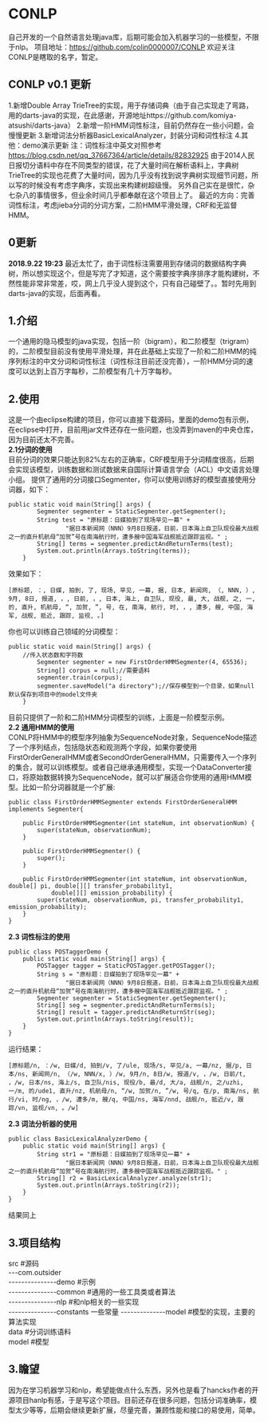 # CONLP
自己开发的一个自然语言处理java库，后期可能会加入机器学习的一些模型，不限于nlp。
项目地址：https://github.com/colin0000007/CONLP
欢迎关注
CONLP是瞎取的名字，暂定。  
## CONLP v0.1 更新
1.新增Double Array TrieTree的实现，用于存储词典（由于自己实现走了弯路，用的darts-java的实现，在此感谢，开源地址https://github.com/komiya-atsushi/darts-java）
2.新增一阶HMM词性标注，目前仍然存在一些小问题，会慢慢更新
3.新增词法分析器BasicLexicalAnalyzer，封装分词和词性标注
4.其他：demo演示更新
注：词性标注中英文对照参考
https://blog.csdn.net/qq_37667364/article/details/82832925
由于2014人民日报切分语料中存在不同类型的错误，花了大量时间在解析语料上，字典树TrieTree的实现也花费了大量时间，因为几乎没有找到说字典树实现细节问题，所以写的时候没有考虑字典序，实现出来构建树超级慢。
另外自己实在是很忙，杂七杂八的事情很多，但业余时间几乎都奉献在这个项目上了。
最近的方向：完善词性标注，考虑jieba分词的分词方案，二阶HMM平滑处理，CRF和无监督HMM。
## 0更新
**2018.9.22 19:23**
最近太忙了，由于词性标注需要用到存储词的数据结构字典树，所以想实现这个，但是写完了才知道，这个需要按字典序排序才能构建树，不然性能非常非常差，哎，网上几乎没人提到这个，只有自己碰壁了。。暂时先用到darts-java的实现，后面再看。


1.介绍
----
一个通用的隐马模型的java实现，包括一阶（bigram），和二阶模型（trigram）的，二阶模型目前没有使用平滑处理，并在此基础上实现了一阶和二阶HMM的纯序列标注的中文分词和词性标注（词性标注目前还没完善），一阶HMM分词的速度可以达到上百万字每秒，二阶模型有几十万字每秒。
   
2.使用
----
这是一个由eclipse构建的项目，你可以直接下载源码，里面的demo包有示例，在eclipse中打开，目前用jar文件还存在一些问题，也没弄到maven的中央仓库，因为目前还太不完善。  
**2.1分词的使用**  
目前分词的效果只能达到82%左右的正确率，CRF模型用于分词精度很高，后期会实现该模型，训练数据和测试数据来自国际计算语言学会（ACL）中文语言处理小组。
提供了通用的分词接口Segmenter，你可以使用训练好的模型直接使用分词器，如下：

    public static void main(String[] args) {
    		Segmenter segmenter = StaticSegmenter.getSegmenter();
    		String test = "原标题：日媒拍到了现场罕见一幕" + 
    				"据日本新闻网（NNN）9月8日报道，日前，日本海上自卫队现役最大战舰之一的直升机航母“加贺”号在南海航行时，遭多艘中国海军战舰抵近跟踪监视。" ; 
    		String[] terms = segmenter.predictAndReturnTerms(test);
    		System.out.println(Arrays.toString(terms));
    	}
效果如下：

    [原标题, ：, 日媒, 拍到, 了, 现场, 罕见, 一幕, 据, 日本, 新闻网, （, NNN, ）, 9月, 8日, 报道, ，, 日前, ，, 日本, 海上, 自卫队, 现役, 最, 大, 战舰, 之, 一, 的, 直升, 机航母, “, 加贺, ”, 号, 在, 南海, 航行, 时, ，, 遭多, 艘, 中国, 海军, 战舰, 抵近, 跟踪, 监视, 。]
你也可以训练自己领域的分词模型：

    public static void main(String[] args) {
        //传入状态数和字符数
    		Segmenter segmenter = new FirstOrderHMMSegmenter(4, 65536);
    		String[] corpus = null;//需要语料
    		segmenter.train(corpus);
    		segmenter.saveModel("a directory");//保存模型到一个目录，如果null默认保存到项目中的model文件夹
    	}
目前只提供了一阶和二阶HMM分词模型的训练，上面是一阶模型示例。  
**2.2 通用HMM的使用**  
CONLP将HMM中的模型序列抽象为SequenceNode对象，SequenceNode描述了一个序列结点，包括隐状态和观测两个字段，如果你要使用FirstOrderGeneralHMM或者SecondOrderGeneralHMM，只需要传入一个序列的集合，就可以训练模型。或者自己继承通用模型，实现一个DataConverter接口，将原始数据转换为SequenceNode，就可以扩展适合你使用的通用HMM模型。比如一阶分词器就是一个扩展:

    public class FirstOrderHMMSegmenter extends FirstOrderGeneralHMM implements Segmenter{
    
    	public FirstOrderHMMSegmenter(int stateNum, int observationNum) {
    		super(stateNum, observationNum);
    	}
    	
    	public FirstOrderHMMSegmenter() {
    		super();
    	}
    
    	public FirstOrderHMMSegmenter(int stateNum, int observationNum, double[] pi, double[][] transfer_probability1,
    			double[][] emission_probability) {
    		super(stateNum, observationNum, pi, transfer_probability1, emission_probability);
    	}
    }
    
   **2.3 词性标注的使用**
```
public class POSTaggerDemo {
	public static void main(String[] args) {
		POSTagger tagger = StaticPOSTagger.getPOSTagger();
		String s = "原标题：日媒拍到了现场罕见一幕" + 
				"据日本新闻网（NNN）9月8日报道，日前，日本海上自卫队现役最大战舰之一的直升机航母“加贺”号在南海航行时，遭多艘中国海军战舰抵近跟踪监视。" ; 
		Segmenter segmenter = StaticSegmenter.getSegmenter();
		String[] seg = segmenter.predictAndReturnTerms(s);
		String[] result = tagger.predictAndReturnStr(seg);
		System.out.println(Arrays.toString(result));
	}
}
```
运行结果：

```
[原标题/n, ：/w, 日媒/d, 拍到/v, 了/ule, 现场/s, 罕见/a, 一幕/nz, 据/p, 日本/ns, 新闻网/n, （/w, NNN/x, ）/w, 9月/n, 8日/w, 报道/v, ，/w, 日前/t, ，/w, 日本/ns, 海上/s, 自卫队/nis, 现役/b, 最/d, 大/a, 战舰/n, 之/uzhi, 一/m, 的/ude1, 直升/nz, 机航母/n, “/w, 加贺/n, ”/w, 号/q, 在/p, 南海/ns, 航行/vi, 时/ng, ，/w, 遭多/m, 艘/q, 中国/ns, 海军/nnd, 战舰/n, 抵近/v, 跟踪/vn, 监视/vn, 。/w]
```
 **2.3 词法分析器的使用**
 

```
public class BasicLexicalAnalyzerDemo {
	public static void main(String[] args) {
		String str1 = "原标题：日媒拍到了现场罕见一幕" + 
				"据日本新闻网（NNN）9月8日报道，日前，日本海上自卫队现役最大战舰之一的直升机航母“加贺”号在南海航行时，遭多艘中国海军战舰抵近跟踪监视。" ; 
		String[] r2 = BasicLexicalAnalyzer.analyze(str1);
		System.out.println(Arrays.toString(r2));
	}
}
```
结果同上
  
3.项目结构
------
src #源码  
---com.outsider   
---------------demo #示例    
---------------common #通用的一些工具类或者算法   
---------------nlp #和nlp相关的一些实现   
---------------constants 一些常量
--------------model #模型的实现，主要的算法实现   
data #分词训练语料   
model #模型  
    
3.瞻望
----

因为在学习机器学习和nlp，希望能做点什么东西，另外也是看了hancks作者的开源项目hanlp有感，于是写这个项目。目前还存在很多问题，包括分词准确率，模型太少等等，后期会继续更新扩展，尽量完善，兼顾性能和接口的易使用，简单。



